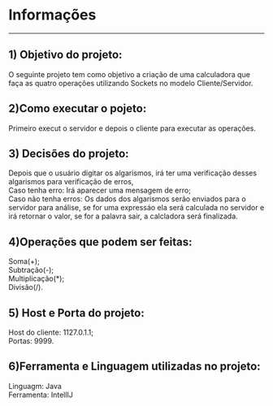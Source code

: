 <h1>Informações</h1><hr>

<h2>1) Objetivo do projeto:</h2> O seguinte projeto tem como objetivo a criação de uma calculadora que faça as quatro operações utilizando Sockets no modelo Cliente/Servidor.
<h2>2)Como executar o pojeto:</h2> Primeiro execut o servidor e depois o cliente para executar as operações.
<h2>3) Decisões do projeto:</h2><list></list>Depois que o usuário digitar os algarismos, irá ter uma verificação desses algarismos para verificação de erros, 
  </br>Caso tenha erro: Irá aparecer uma mensagem de erro;
  </br>Caso não tenha erros: Os dados dos algarismos serão enviados para o servidor para análise, se for uma expressáo ela será calculada no servidor e irá retornar o valor, se for a palavra sair, a calcladora será finalizada.
 <h2>4)Operações que podem ser feitas:</h2>Soma(+);
 </br>Subtração(-);
 </br>Multiplicação(*);
 </br>Divisão(/).
<h2>5) Host e Porta do  projeto:</h2>Host do cliente: 1127.0.1.1;
</br>Portas: 9999.
<h2>6)Ferramenta e Linguagem utilizadas no projeto:</h2>Linguagm: Java
</br>Ferramenta: IntellIJ

